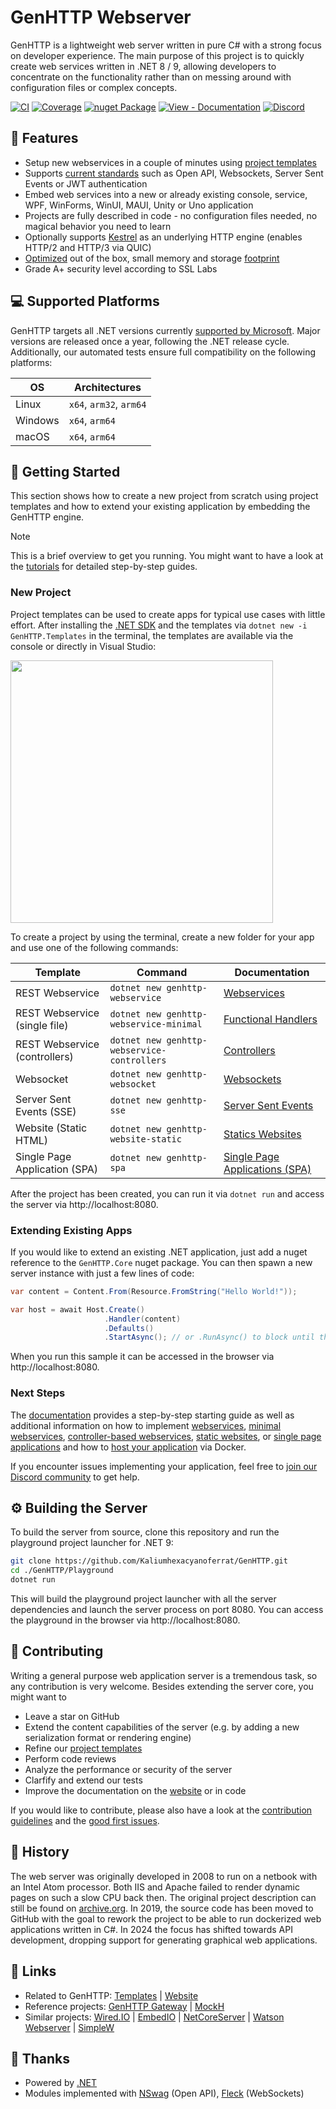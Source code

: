 # GenHTTP Webserver

GenHTTP is a lightweight web server written in pure C# with a strong focus on developer experience. The main
purpose of this project is to quickly create web services written in .NET 8 / 9, allowing developers to concentrate on
the functionality rather than on messing around with configuration files or complex concepts.

[![CI](https://github.com/Kaliumhexacyanoferrat/GenHTTP/actions/workflows/ci.yml/badge.svg)](https://github.com/Kaliumhexacyanoferrat/GenHTTP/actions/workflows/ci.yml) [![Coverage](https://sonarcloud.io/api/project_badges/measure?project=GenHTTP&metric=coverage)](https://sonarcloud.io/dashboard?id=GenHTTP) [![nuget Package](https://img.shields.io/nuget/v/GenHTTP.Core.svg)](https://www.nuget.org/packages/GenHTTP.Core/) [![View - Documentation](https://img.shields.io/badge/view-Documentation-AB54FF)](https://genhttp.org/documentation/) [![Discord](https://discordapp.com/api/guilds/1177529388229734410/widget.png?style=shield)](https://discord.gg/GwtDyUpkpV)

## 🚀 Features

- Setup new webservices in a couple of minutes using [project templates](https://genhttp.org/documentation/content/templates/)
- Supports [current standards](https://genhttp.org/features/) such as Open API, Websockets, Server Sent Events or JWT authentication
- Embed web services into a new or already existing console, service, WPF, WinForms, WinUI, MAUI, Unity or Uno application
- Projects are fully described in code - no configuration files needed, no magical behavior you need to learn
- Optionally supports [Kestrel](https://genhttp.org/documentation/server/engines/) as an underlying HTTP engine (enables HTTP/2 and HTTP/3 via QUIC)
- [Optimized](https://genhttp.org/features/) out of the box, small memory and storage [footprint](https://genhttp.org/features/#footprint)
- Grade A+ security level according to SSL Labs

## 💻 Supported Platforms

GenHTTP targets all .NET versions currently [supported by Microsoft](https://dotnet.microsoft.com/en-us/platform/support/policy/dotnet-core).
Major versions are released once a year, following the .NET release cycle. 
Additionally, our automated tests ensure full compatibility on the following platforms:

| OS      | Architectures           |
|---------|-------------------------|
| Linux   | `x64`, `arm32`, `arm64` |
| Windows | `x64`, `arm64`          |
| macOS   | `x64`, `arm64`          |

## 📖 Getting Started

This section shows how to create a new project from scratch using project templates and how to extend your existing
application by embedding the GenHTTP engine.

> [!NOTE]  
> This is a brief overview to get you running. You might want to have a look at
> the [tutorials](https://genhttp.org/documentation/tutorials/) for detailed step-by-step guides.

### New Project

Project templates can be used to create apps for typical use cases with little effort. After installing
the [.NET SDK](https://dotnet.microsoft.com/en-us/download) and the templates via `dotnet new -i GenHTTP.Templates` in
the terminal, the templates are available via the console or directly in Visual Studio:

<img src="https://user-images.githubusercontent.com/4992119/146939721-2970d28c-61bc-4a9a-b924-d483f97c8d8e.png" style="width: 30em;" />

To create a project by using the terminal, create a new folder for your app and use one of the following commands:

| Template                      | Command                                     | Documentation                                                                                                    |
|-------------------------------|---------------------------------------------|------------------------------------------------------------------------------------------------------------------|
| REST Webservice               | `dotnet new genhttp-webservice`             | [Webservices](https://genhttp.org/documentation/content/frameworks/webservices/)                                 |
| REST Webservice (single file) | `dotnet new genhttp-webservice-minimal`     | [Functional Handlers](https://genhttp.org/documentation/content/frameworks/functional/)                          |
| REST Webservice (controllers) | `dotnet new genhttp-webservice-controllers` | [Controllers](https://genhttp.org/documentation/content/frameworks/controllers/)                                 |
| Websocket                     | `dotnet new genhttp-websocket`              | [Websockets](https://genhttp.org/documentation/content/frameworks/websockets/)                                   |
| Server Sent Events (SSE)      | `dotnet new genhttp-sse`                    | [Server Sent Events](https://genhttp.org/documentation/content/handlers/server-sent-events/)                     |
| Website (Static HTML)         | `dotnet new genhttp-website-static`         | [Statics Websites](https://genhttp.org/documentation/content/frameworks/static-websites/)                        |
| Single Page Application (SPA) | `dotnet new genhttp-spa`                    | [Single Page Applications (SPA)](https://genhttp.org/documentation/content/frameworks/single-page-applications/) |

After the project has been created, you can run it via `dotnet run` and access the server via http://localhost:8080.

### Extending Existing Apps

If you would like to extend an existing .NET application, just add a nuget reference to the `GenHTTP.Core` nuget package. You can then spawn a new server instance with just a few lines of code:

```csharp
var content = Content.From(Resource.FromString("Hello World!"));

var host = await Host.Create()
                     .Handler(content)
                     .Defaults()
                     .StartAsync(); // or .RunAsync() to block until the application is shut down
```

When you run this sample it can be accessed in the browser via http://localhost:8080.

### Next Steps

The [documentation](https://genhttp.org/documentation/) provides a step-by-step starting guide as well as additional
information on how to
implement [webservices](https://genhttp.org/documentation/content/frameworks/webservices/), [minimal webservices](https://genhttp.org/documentation/content/frameworks/functional/), [controller-based webservices](https://genhttp.org/documentation/content/frameworks/controllers/), [static websites](https://genhttp.org/documentation/content/frameworks/static-websites/),
or [single page applications](https://genhttp.org/documentation/content/frameworks/single-page-applications/) and how
to [host your application](https://genhttp.org/documentation/hosting/) via Docker.

If you encounter issues implementing your application, feel free
to [join our Discord community](https://discord.gg/GwtDyUpkpV) to get help.

## ⚙️ Building the Server

To build the server from source, clone this repository and run the playground project launcher for .NET 9:

```sh
git clone https://github.com/Kaliumhexacyanoferrat/GenHTTP.git
cd ./GenHTTP/Playground
dotnet run
```

This will build the playground project launcher with all the server dependencies and launch the server process on port 8080. You can access the playground in the browser via http://localhost:8080.

## 🙌 Contributing

Writing a general purpose web application server is a tremendous task, so any contribution is very welcome. Besides
extending the server core, you might want to

- Leave a star on GitHub
- Extend the content capabilities of the server (e.g. by adding a new serialization format or rendering engine)
- Refine our [project templates](https://genhttp.org/documentation/content/templates/)
- Perform code reviews
- Analyze the performance or security of the server
- Clarfify and extend our tests
- Improve the documentation on the [website](https://genhttp.org/) or in code

If you would like to contribute, please also have a look at
the [contribution guidelines](https://github.com/Kaliumhexacyanoferrat/GenHTTP/blob/master/CONTRIBUTING.md) and
the [good first issues](https://github.com/Kaliumhexacyanoferrat/GenHTTP/issues?q=is%3Aopen+is%3Aissue+label%3A%22good+first+issue%22).

## 🏺 History

The web server was originally developed in 2008 to run on a netbook with an Intel Atom processor. Both IIS and Apache
failed to render dynamic pages on such a slow CPU back then. The original project description can still be found
on [archive.org](https://web.archive.org/web/20100706192130/http://gene.homeip.net/GenHTTPWebsite/). In 2019, the source
code has been moved to GitHub with the goal to rework the project to be able to run dockerized web applications written
in C#. In 2024 the focus has shifted towards API development, dropping support for generating graphical web applications.

## 📌 Links

- Related to
  GenHTTP: [Templates](https://github.com/Kaliumhexacyanoferrat/GenHTTP.Templates) | [Website](https://github.com/Kaliumhexacyanoferrat/GenHTTP.Website)
- Reference
  projects: [GenHTTP Gateway](https://github.com/Kaliumhexacyanoferrat/GenHTTP.Gateway) | [MockH](https://github.com/Kaliumhexacyanoferrat/MockH)
- Similar
  projects: [Wired.IO](https://github.com/MDA2AV/Wired.IO) | [EmbedIO](https://github.com/unosquare/embedio) | [NetCoreServer](https://github.com/chronoxor/NetCoreServer) | [Watson Webserver](https://github.com/jchristn/WatsonWebserver) | [SimpleW](https://github.com/stratdev3/SimpleW)

## 🙏 Thanks

- Powered by [.NET](https://github.com/dotnet/core)
- Modules implemented with [NSwag](https://github.com/RicoSuter/NSwag) (Open API), [Fleck](https://github.com/statianzo/Fleck) (WebSockets)
